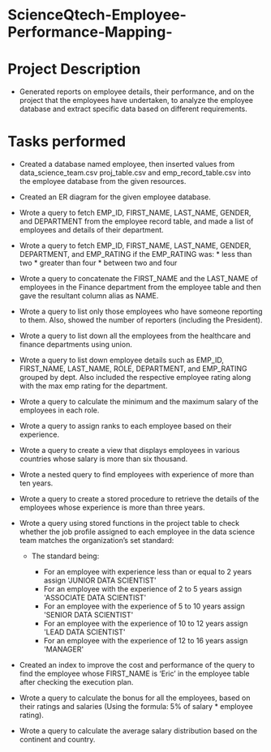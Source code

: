 # ScienceQtech-Employee-Performance-Mapping-
# Project Description
 * Generated reports on employee details, their performance, and on the project that the employees have undertaken, to analyze the employee database and extract specific data based on different requirements.
# Tasks performed
  * Created a database named employee, then inserted values from data_science_team.csv proj_table.csv and emp_record_table.csv into the employee database from the given resources.

  * Created an ER diagram for the given employee database.

  * Wrote a query to fetch EMP_ID, FIRST_NAME, LAST_NAME, GENDER, and DEPARTMENT from the employee record table, and made a list of employees and details of their department.

  * Wrote a query to fetch EMP_ID, FIRST_NAME, LAST_NAME, GENDER, DEPARTMENT, and EMP_RATING if the EMP_RATING was: * less than two * greater than four * between two and four

  * Wrote a query to concatenate the FIRST_NAME and the LAST_NAME of employees in the Finance department from the employee table and then gave the resultant column alias as NAME.

  * Wrote a query to list only those employees who have someone reporting to them. Also, showed the number of reporters (including the President).

  * Wrote a query to list down all the employees from the healthcare and finance departments using union.

  * Wrote a query to list down employee details such as EMP_ID, FIRST_NAME, LAST_NAME, ROLE, DEPARTMENT, and EMP_RATING grouped by dept. Also included the respective employee rating along with the max emp rating for the department.

  * Wrote a query to calculate the minimum and the maximum salary of the employees in each role.

  * Wrote a query to assign ranks to each employee based on their experience.

  * Wrote a query to create a view that displays employees in various countries whose salary is more than six thousand.

  * Wrote a nested query to find employees with experience of more than ten years.

  * Wrote a query to create a stored procedure to retrieve the details of the employees whose experience is more than three years.

  * Wrote a query using stored functions in the project table to check whether the job profile assigned to each employee in the data science team matches the organization’s set standard:

    * The standard being:

      * For an employee with experience less than or equal to 2 years assign 'JUNIOR DATA SCIENTIST'
      * For an employee with the experience of 2 to 5 years assign 'ASSOCIATE DATA SCIENTIST'
      * For an employee with the experience of 5 to 10 years assign 'SENIOR DATA SCIENTIST'
      * For an employee with the experience of 10 to 12 years assign 'LEAD DATA SCIENTIST'
      * For an employee with the experience of 12 to 16 years assign 'MANAGER'
  * Created an index to improve the cost and performance of the query to find the employee whose FIRST_NAME is ‘Eric’ in the employee table after checking the execution plan.

  * Wrote a query to calculate the bonus for all the employees, based on their ratings and salaries (Using the formula: 5% of salary * employee rating).

  * Wrote a query to calculate the average salary distribution based on the continent and country.
